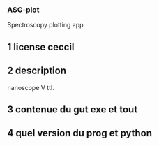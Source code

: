 ### ASG-plot
Spectroscopy plotting app

## 1 license ceccil
## 2 description
nanoscope V ttl.

## 3 contenue du gut exe et tout
## 4 quel version du prog et python
